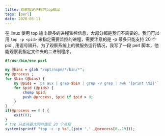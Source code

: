 ```yaml
---
title: 观察指定进程的top输出
tags: [perl]
date: 2020-06-11
---
```

在 linux 使用 top 输出很多的进程监控信息，大部分都是我们不需要的，我们可以用 `top -p <pid>` 来指定需要监控的进程，需要注意的是 -p 最多只能支持 20 个 pid , 用逗号隔开。为了观察系统上的微服务运行情况，我写了一段 perl 脚本，他能观察我指定文件夹的二进制程序。
```perl
#!/usr/bin/env perl

my @bins = glob "/opt/nspm/*/bin/*";
my @process ;
for $bin (@bins) {
	my @pids = `ps aux | grep $bin | grep -v grep | awk '{print \$2}'`;
	for $pid (@pids) {
		chomp $pid;
		push @process, $pid if $pid > 0;
	}
}
if(@process == 0 ) {
    exit(0);
}
# top 只支持最大同时指定 20 个进程
system(sprintf "top -c -p %s",(join ',' ,@process[0..19]));
```
